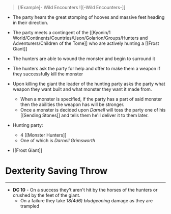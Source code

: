 
> [!Example]- Wild Encounters
> ![[-Wild Encounters-]]
- The party hears the great stomping of hooves and massive feet heading in their direction.

- The party meets a contingent of the [[Kyonin/1 World/Continents/Countries/Uson/Golarion/Groups/Hunters and Adventurers/Children of the Tome]] who are actively hunting a [[Frost Giant]]
- The hunters are able to wound the monster and begin to surround it
- The hunters ask the party for help and offer to make them a weapon if they successfully kill the monster

- Upon killing the giant the leader of the hunting party asks the party what weapon they want built and what monster they want it made from.
	- When a monster is specified, if the party has a part of said monster then the abilities the weapon has will be stronger.
	- Once a monster is decided upon *Darnell* will toss the party one of his [[Sending Stones]] and tells them he'll deliver it to them later.

- Hunting party:
	- 4 [[Monster Hunters]]
	- One of which is *Darnell Grimsworth*
- [[Frost Giant]]

# Dexterity Saving Throw
---
- **DC 10** - On a success they't aren't hit by the horses of the hunters or crushed by the feet of the giant.
	- On a failure they take *18(4d6) bludgeoning* damage as they are trampled
